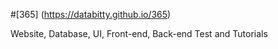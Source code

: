 #[365] (https://databitty.github.io/365)

Website, Database, UI, Front-end, Back-end Test and Tutorials

